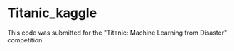 # Titanic_kaggle
This code was submitted for the "Titanic: Machine Learning from Disaster"  competition
